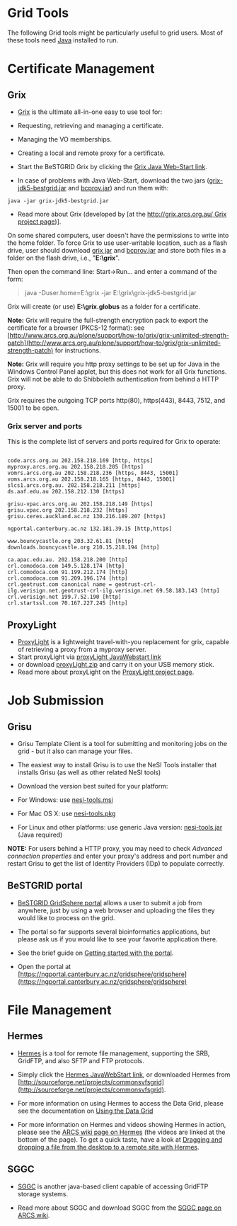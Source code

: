 # Grid Tools

The following Grid tools might be particularly useful to grid users. Most of these tools need [Java](http://www.java.com/) installed to run.

# Certificate Management

## Grix

- [Grix](http://ngportal.canterbury.ac.nz/grid/grix-jdk5-bestgrid.jnlp) is the ultimate all-in-one easy to use tool for:
	
- Requesting, retrieving and managing a certificate.
- Managing the VO memberships.
- Creating a local and remote proxy for a certificate.

- Start the BeSTGRID Grix by clicking the [Grix Java Web-Start link](http://ngportal.canterbury.ac.nz/grid/grix-jdk5-bestgrid.jnlp).
	
- In case of problems with Java Web-Start, download the two jars ([grix-jdk5-bestgrid.jar](http://ngportal.canterbury.ac.nz/grid/grix-jdk5-bestgrid.jar) and [bcprov.jar](http://ngportal.canterbury.ac.nz/grid/bcprov.jar)) and run them with:

``` 
java -jar grix-jdk5-bestgrid.jar
```
- Read more about Grix (developed by [at the [http://grix.arcs.org.au/ Grix project page](http://www.vpac.org))].

On some shared computers, user doesn't have the permissions to write into the home folder. To force Grix to use user-writable location, such as a flash drive, user should download [grix jar](http://ngportal.canterbury.ac.nz/grid/grix-jdk5-bestgrid.jar) and [bcprov.jar](http://ngportal.canterbury.ac.nz/grid/bcprov.jar) and store both files in a folder on the flash drive, i.e., "**E:\grix**". 

Then open the command line: Start->Run... and enter a command of the form:

>  java -Duser.home=E:\grix -jar E:\grix\grix-jdk5-bestgrid.jar

Grix will create (or use) **E:\grix\.globus** as a folder for a certificate.

**Note:** Grix will require the full-strength encryption pack to export the certificate for a browser (PKCS-12 format): see [http://www.arcs.org.au/plone/support/how-to/grix/grix-unlimited-strength-patch](http://www.arcs.org.au/plone/support/how-to/grix/grix-unlimited-strength-patch) for instructions.

**Note:** Grix will require you http proxy settings to be set up for Java in the Windows Control Panel applet, but this does not work for all Grix functions. Grix will not be able to do Shibboleth authentication from behind a HTTP proxy.

Grix requires the outgoing TCP  ports http(80), https(443), 8443, 7512, and 15001 to be open.

### Grix server and ports

This is the complete list of servers and ports required for Grix to operate:

``` 

code.arcs.org.au 202.158.218.169 [http, https]
myproxy.arcs.org.au 202.158.218.205 [https]
vomrs.arcs.org.au 202.158.218.236 [https, 8443, 15001]
voms.arcs.org.au 202.158.218.165 [https, 8443, 15001]
slcs1.arcs.org.au. 202.158.218.211 [https]
ds.aaf.edu.au 202.158.212.130 [https]

grisu-vpac.arcs.org.au 202.158.218.149 [https]
grisu.vpac.org 202.158.218.232 [https]
grisu.ceres.auckland.ac.nz 130.216.189.207 [https]

ngportal.canterbury.ac.nz 132.181.39.15 [http,https]

www.bouncycastle.org 203.32.61.81 [http]
downloads.bouncycastle.org 210.15.218.194 [http]

ca.apac.edu.au. 202.158.218.200 [http]
crl.comodoca.com 149.5.128.174 [http]
crl.comodoca.com 91.199.212.174 [http]
crl.comodoca.com 91.209.196.174 [http]
crl.geotrust.com canonical name = geotrust-crl-ilg.verisign.net.geotrust-crl-ilg.verisign.net 69.58.183.143 [http]
crl.verisign.net 199.7.52.190 [http]
crl.startssl.com 70.167.227.245 [http]

```

## ProxyLight

- [ProxyLight](http://hudson.vpac.org/proxyLight/downloads/webstart/proxyLight.jnlp) is a lightweight travel-with-you replacement for grix, capable of retrieving a proxy from a myproxy server.
- Start proxyLight via [proxyLight JavaWebstart link](http://hudson.vpac.org/proxyLight/downloads/webstart/proxyLight.jnlp)
- or download [proxyLight.zip](http://hudson.vpac.org/proxyLight/downloads/current-snapshot/proxyLight.zip) and carry it on your USB memory stick.
- Read more about proxyLight on the [ProxyLight project page](http://projects.arcs.org.au/trac/common-grid-libs/wiki/ProxyLight).

# Job Submission

## Grisu

- Grisu Template Client is a tool for submitting and monitoring jobs on the grid - but it also can manage your files.
- The easiest way to install Grisu is to use the NeSI Tools installer that installs Grisu (as well as other related NeSI tools)
- Download the version best suited for your platform:
	
- For Windows: use [nesi-tools.msi](http://code.ceres.auckland.ac.nz/downloads/nesi/nesi-tools.msi)
- For Mac OS X: use [nesi-tools.pkg](http://code.ceres.auckland.ac.nz/downloads/nesi/nesi-tools.pkg)
- For Linux and other platforms: use generic Java version: [nesi-tools.jar](http://code.ceres.auckland.ac.nz/downloads/nesi/nesi-tools.jar) (Java required)

**NOTE:** For users behind a HTTP proxy, you may need to check *Advanced connection properties* and enter your proxy's address and port number and restart Grisu to get the list of Identity Providers (IDp) to populate correctly.

## BeSTGRID portal

- [BeSTGRID GridSphere portal](https://ngportal.canterbury.ac.nz/gridsphere/gridsphere) allows a user to submit a job from anywhere, just by using a web browser and uploading the files they would like to process on the grid.
	
- The portal so far supports several bioinformatics applications, but please ask us if you would like to see your favorite application there.
- See the brief guide on [Getting started with the portal](/wiki/spaces/BeSTGRID/pages/3818228738).
- Open the portal at [https://ngportal.canterbury.ac.nz/gridsphere/gridsphere](https://ngportal.canterbury.ac.nz/gridsphere/gridsphere)

# File Management

## Hermes

- [Hermes](http://ngportal.canterbury.ac.nz/grid/hermes/hermes.jnlp) is a tool for remote file management, supporting the SRB, GridFTP, and also SFTP and FTP protocols.
	
- Simply click the [Hermes JavaWebStart link](http://ngportal.canterbury.ac.nz/grid/hermes/hermes.jnlp), or downloaded Hermes from [http://sourceforge.net/projects/commonsvfsgrid](http://sourceforge.net/projects/commonsvfsgrid).
- For more information on using Hermes to access the Data Grid, please see the documentation on [Using the Data Grid](https://reannz.atlassian.net/wiki/pages/createpage.action?spaceKey=BeSTGRID&title=Using%20the%20Data%20Grid&linkCreation=true&fromPageId=3818228739)
- For more information on Hermes and videos showing Hermes in action, please see the [ARCS wiki page on Hermes](http://wiki.arcs.org.au/bin/viewfile/Main/HermesARCS) (the videos are linked at the bottom of the page).  To get a quick taste, have a look at [Dragging and dropping a file from the desktop to a remote site with Hermes](http://wiki.arcs.org.au/bin/viewfile/Main/HermesARCS?filename=2008-11-11_1605.swf).

## SGGC

- [SGGC](http://wiki.arcs.org.au/bin/view/Main/FileTransferSGGCUsageGuide) is another java-based client capable of accessing GridFTP storage systems.
	
- Read more about SGGC and download SGGC from the [SGGC page on ARCS wiki](http://wiki.arcs.org.au/bin/view/Main/FileTransferSGGCUsageGuide).
